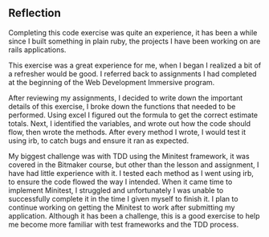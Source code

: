 Reflection
-------------------------------------

Completing this code exercise was quite an experience, it has been a while
since I built something in plain ruby, the projects I have been working on
are rails applications.

This exercise was a great experience for me, when I began I realized a bit of a refresher would be good. I referred back to assignments I had completed at the
beginning of the Web Development Immersive program.

After reviewing my assignments, I decided to write down the important details of
this exercise, I broke down the functions that needed to be performed. Using excel
I figured out the formula to get the correct estimate totals. Next, I identified
the variables, and wrote out how the code should flow, then wrote the methods.
After every method I wrote, I would test it using irb, to catch bugs and ensure
it ran as expected.

My biggest challenge was with TDD using the Minitest framework, it was covered
in the Bitmaker course, but other than the lesson and assignment, I have had little
experience with it. I tested each method as I went using irb, to ensure the
code flowed the way I intended. When it came time to implement Minitest, I
struggled and unfortunately I was unable to successfully complete it in the
time I given myself to finish it. I plan to continue working on getting the Minitest to work after submitting my application. Although it has been a challenge, this 
is a good exercise to help me become more familiar with test frameworks and the TDD process.

